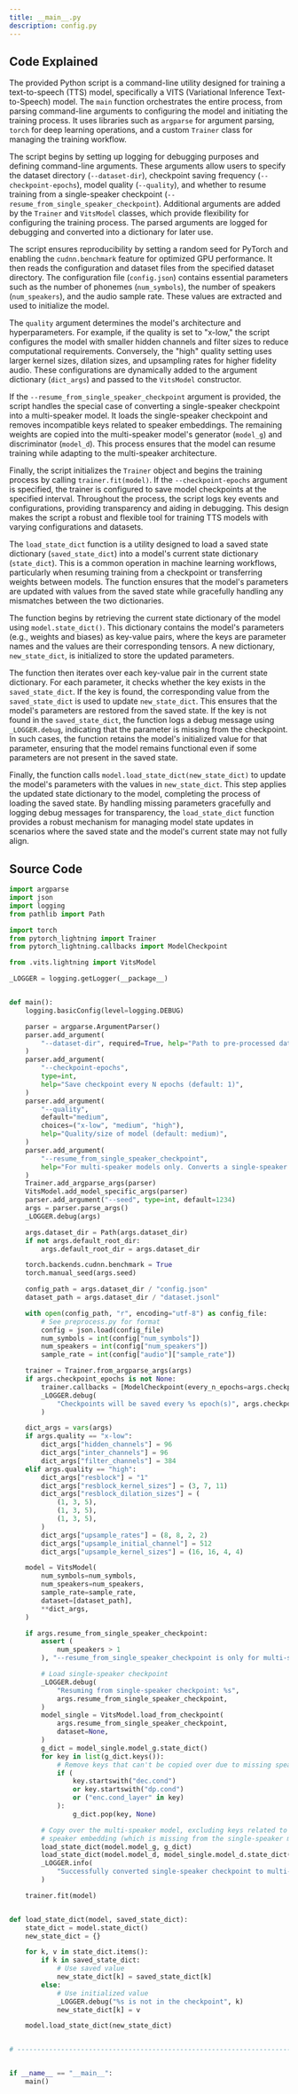 ```yaml
---
title: __main__.py
description: config.py
---
```


## Code Explained

The provided Python script is a command-line utility designed for training a text-to-speech (TTS) model, specifically a VITS (Variational Inference Text-to-Speech) model. The `main` function orchestrates the entire process, from parsing command-line arguments to configuring the model and initiating the training process. It uses libraries such as `argparse` for argument parsing, `torch` for deep learning operations, and a custom `Trainer` class for managing the training workflow.

The script begins by setting up logging for debugging purposes and defining command-line arguments. These arguments allow users to specify the dataset directory (`--dataset-dir`), checkpoint saving frequency (`--checkpoint-epochs`), model quality (`--quality`), and whether to resume training from a single-speaker checkpoint (`--resume_from_single_speaker_checkpoint`). Additional arguments are added by the `Trainer` and `VitsModel` classes, which provide flexibility for configuring the training process. The parsed arguments are logged for debugging and converted into a dictionary for later use.

The script ensures reproducibility by setting a random seed for PyTorch and enabling the `cudnn.benchmark` feature for optimized GPU performance. It then reads the configuration and dataset files from the specified dataset directory. The configuration file (`config.json`) contains essential parameters such as the number of phonemes (`num_symbols`), the number of speakers (`num_speakers`), and the audio sample rate. These values are extracted and used to initialize the model.

The `quality` argument determines the model's architecture and hyperparameters. For example, if the quality is set to "x-low," the script configures the model with smaller hidden channels and filter sizes to reduce computational requirements. Conversely, the "high" quality setting uses larger kernel sizes, dilation sizes, and upsampling rates for higher fidelity audio. These configurations are dynamically added to the argument dictionary (`dict_args`) and passed to the `VitsModel` constructor.

If the `--resume_from_single_speaker_checkpoint` argument is provided, the script handles the special case of converting a single-speaker checkpoint into a multi-speaker model. It loads the single-speaker checkpoint and removes incompatible keys related to speaker embeddings. The remaining weights are copied into the multi-speaker model's generator (`model_g`) and discriminator (`model_d`). This process ensures that the model can resume training while adapting to the multi-speaker architecture.

Finally, the script initializes the `Trainer` object and begins the training process by calling `trainer.fit(model)`. If the `--checkpoint-epochs` argument is specified, the trainer is configured to save model checkpoints at the specified interval. Throughout the process, the script logs key events and configurations, providing transparency and aiding in debugging. This design makes the script a robust and flexible tool for training TTS models with varying configurations and datasets.

The `load_state_dict` function is a utility designed to load a saved state dictionary (`saved_state_dict`) into a model's current state dictionary (`state_dict`). This is a common operation in machine learning workflows, particularly when resuming training from a checkpoint or transferring weights between models. The function ensures that the model's parameters are updated with values from the saved state while gracefully handling any mismatches between the two dictionaries.

The function begins by retrieving the current state dictionary of the model using `model.state_dict()`. This dictionary contains the model's parameters (e.g., weights and biases) as key-value pairs, where the keys are parameter names and the values are their corresponding tensors. A new dictionary, `new_state_dict`, is initialized to store the updated parameters.

The function then iterates over each key-value pair in the current state dictionary. For each parameter, it checks whether the key exists in the `saved_state_dict`. If the key is found, the corresponding value from the `saved_state_dict` is used to update `new_state_dict`. This ensures that the model's parameters are restored from the saved state. If the key is not found in the `saved_state_dict`, the function logs a debug message using `_LOGGER.debug`, indicating that the parameter is missing from the checkpoint. In such cases, the function retains the model's initialized value for that parameter, ensuring that the model remains functional even if some parameters are not present in the saved state.

Finally, the function calls `model.load_state_dict(new_state_dict)` to update the model's parameters with the values in `new_state_dict`. This step applies the updated state dictionary to the model, completing the process of loading the saved state. By handling missing parameters gracefully and logging debug messages for transparency, the `load_state_dict` function provides a robust mechanism for managing model state updates in scenarios where the saved state and the model's current state may not fully align.

## Source Code

```py
import argparse
import json
import logging
from pathlib import Path

import torch
from pytorch_lightning import Trainer
from pytorch_lightning.callbacks import ModelCheckpoint

from .vits.lightning import VitsModel

_LOGGER = logging.getLogger(__package__)


def main():
    logging.basicConfig(level=logging.DEBUG)

    parser = argparse.ArgumentParser()
    parser.add_argument(
        "--dataset-dir", required=True, help="Path to pre-processed dataset directory"
    )
    parser.add_argument(
        "--checkpoint-epochs",
        type=int,
        help="Save checkpoint every N epochs (default: 1)",
    )
    parser.add_argument(
        "--quality",
        default="medium",
        choices=("x-low", "medium", "high"),
        help="Quality/size of model (default: medium)",
    )
    parser.add_argument(
        "--resume_from_single_speaker_checkpoint",
        help="For multi-speaker models only. Converts a single-speaker checkpoint to multi-speaker and resumes training",
    )
    Trainer.add_argparse_args(parser)
    VitsModel.add_model_specific_args(parser)
    parser.add_argument("--seed", type=int, default=1234)
    args = parser.parse_args()
    _LOGGER.debug(args)

    args.dataset_dir = Path(args.dataset_dir)
    if not args.default_root_dir:
        args.default_root_dir = args.dataset_dir

    torch.backends.cudnn.benchmark = True
    torch.manual_seed(args.seed)

    config_path = args.dataset_dir / "config.json"
    dataset_path = args.dataset_dir / "dataset.jsonl"

    with open(config_path, "r", encoding="utf-8") as config_file:
        # See preprocess.py for format
        config = json.load(config_file)
        num_symbols = int(config["num_symbols"])
        num_speakers = int(config["num_speakers"])
        sample_rate = int(config["audio"]["sample_rate"])

    trainer = Trainer.from_argparse_args(args)
    if args.checkpoint_epochs is not None:
        trainer.callbacks = [ModelCheckpoint(every_n_epochs=args.checkpoint_epochs)]
        _LOGGER.debug(
            "Checkpoints will be saved every %s epoch(s)", args.checkpoint_epochs
        )

    dict_args = vars(args)
    if args.quality == "x-low":
        dict_args["hidden_channels"] = 96
        dict_args["inter_channels"] = 96
        dict_args["filter_channels"] = 384
    elif args.quality == "high":
        dict_args["resblock"] = "1"
        dict_args["resblock_kernel_sizes"] = (3, 7, 11)
        dict_args["resblock_dilation_sizes"] = (
            (1, 3, 5),
            (1, 3, 5),
            (1, 3, 5),
        )
        dict_args["upsample_rates"] = (8, 8, 2, 2)
        dict_args["upsample_initial_channel"] = 512
        dict_args["upsample_kernel_sizes"] = (16, 16, 4, 4)

    model = VitsModel(
        num_symbols=num_symbols,
        num_speakers=num_speakers,
        sample_rate=sample_rate,
        dataset=[dataset_path],
        **dict_args,
    )

    if args.resume_from_single_speaker_checkpoint:
        assert (
            num_speakers > 1
        ), "--resume_from_single_speaker_checkpoint is only for multi-speaker models. Use --resume_from_checkpoint for single-speaker models."

        # Load single-speaker checkpoint
        _LOGGER.debug(
            "Resuming from single-speaker checkpoint: %s",
            args.resume_from_single_speaker_checkpoint,
        )
        model_single = VitsModel.load_from_checkpoint(
            args.resume_from_single_speaker_checkpoint,
            dataset=None,
        )
        g_dict = model_single.model_g.state_dict()
        for key in list(g_dict.keys()):
            # Remove keys that can't be copied over due to missing speaker embedding
            if (
                key.startswith("dec.cond")
                or key.startswith("dp.cond")
                or ("enc.cond_layer" in key)
            ):
                g_dict.pop(key, None)

        # Copy over the multi-speaker model, excluding keys related to the
        # speaker embedding (which is missing from the single-speaker model).
        load_state_dict(model.model_g, g_dict)
        load_state_dict(model.model_d, model_single.model_d.state_dict())
        _LOGGER.info(
            "Successfully converted single-speaker checkpoint to multi-speaker"
        )

    trainer.fit(model)


def load_state_dict(model, saved_state_dict):
    state_dict = model.state_dict()
    new_state_dict = {}

    for k, v in state_dict.items():
        if k in saved_state_dict:
            # Use saved value
            new_state_dict[k] = saved_state_dict[k]
        else:
            # Use initialized value
            _LOGGER.debug("%s is not in the checkpoint", k)
            new_state_dict[k] = v

    model.load_state_dict(new_state_dict)


# -----------------------------------------------------------------------------


if __name__ == "__main__":
    main()
```